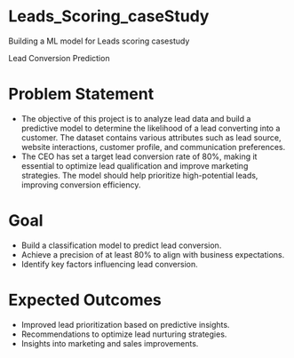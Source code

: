 # Leads_Scoring_caseStudy
Building a ML model for Leads scoring casestudy

Lead Conversion Prediction  

# Problem Statement
- The objective of this project is to analyze lead data and build a predictive model to determine the likelihood of a lead converting into a customer. The dataset contains various attributes such as lead source, website interactions, customer profile, and communication      preferences.  
- The CEO has set a target lead conversion rate of 80%, making it essential to optimize lead qualification and improve marketing strategies. The model should help prioritize high-potential leads, improving conversion efficiency.  

# Goal
- Build a classification model to predict lead conversion.  
- Achieve a precision of at least 80% to align with business expectations.  
- Identify key factors influencing lead conversion.  

# Expected Outcomes
- Improved lead prioritization based on predictive insights.  
- Recommendations to optimize lead nurturing strategies.  
- Insights into marketing and sales improvements.
